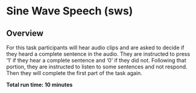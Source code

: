 # Sine Wave Speech (sws)

## Overview
For this task participants will hear audio clips and are asked to decide if they heard a complete sentence in the audio. They are instructed to press ‘1’ if they hear a complete sentence and ‘0’ if they did not. Following that portion, they are instructed to listen to some sentences and not respond. Then they will complete the first part of the task again. 

**Total run time: 10 minutes**

